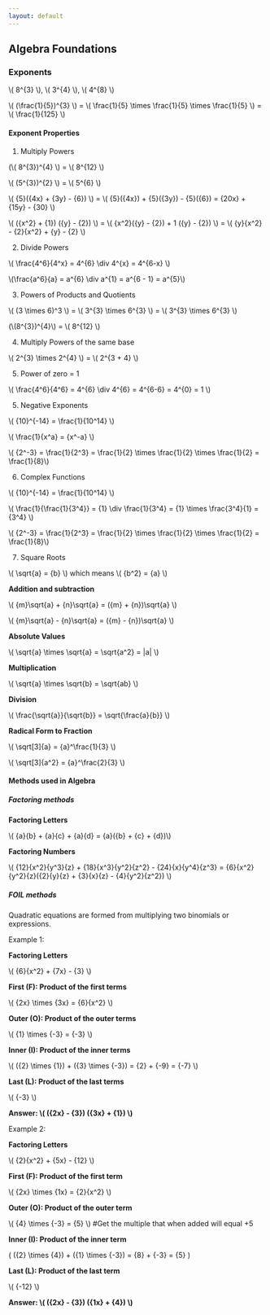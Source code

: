 ```yaml
---
layout: default
---
```


## Algebra Foundations

### Exponents

<div class="math">
<p>
 \( 8^{3} \),  \( 3^{4} \),  \( 4^{8} \)
</p>
 <p>
 \( (\frac{1}{5})^{3} \) = \( \frac{1}{5} \times \frac{1}{5} \times \frac{1}{5} \) = \( \frac{1}{125} \)
</p>
</div>

#### Exponent Properties
1. Multiply Powers

  <div class="math">
  <p>
  (\( 8^{3})^{4} \) = \( 8^{12} \)
  </p>
  <p>
  \( (5^{3})^{2} \) = \( 5^{6} \)
  </p>
  <p>
  \( {5}({4x} + {3y} - {6}) \) = \( {5}({4x}) + {5}({3y}) - {5}({6}) = {20x} + {15y} - {30}  \)
  </p> 
  <p>
  \( ({x^2} + {1}) ({y} - {2}) \) = \( {x^2}({y} - {2}) + 1 ({y} - {2}) \) = \( {y}{x^2} - {2}{x^2} + {y} - {2} \)
  </p>  
  </div>
  
2. Divide Powers

  <div class="math">
  <p>
  \( \frac{4^6}{4^x} = 4^{6} \div 4^{x} = 4^{6-x} \)
  </p>
  <p>
  \(\frac{a^6}{a} = a^{6} \div a^{1} = a^{6 - 1} = a^{5}\)
  </p>
  </div>
  
3. Powers of Products and Quotients

  <div class="math">
  <p>
  \( (3 \times 6)^3 \) = \( 3^{3} \times 6^{3} \) = \( 3^{3} \times 6^{3} \)
  </p>
  <p>
  (\(8^{3})^{4}\) = \( 8^{12} \)
  </p>
  </div>  
  
4. Multiply Powers of the same base

  <div class="math">
  <p>
  \( 2^{3} \times 2^{4} \) = \( 2^{3 + 4} \)
  </p>
  </div>
  
5. Power of zero = 1

  <div class="math">
  <p>
  \( \frac{4^6}{4^6} = 4^{6} \div 4^{6} = 4^{6-6} = 4^{0} = 1 \)
  </p>
  </div>

5. Negative Exponents

  <div class="math">
  <p>
  \( {10}^{-14} = \frac{1}{10^14} \)
  </p>
   <p>
  \( \frac{1}{x^a} = {x^-a} \)
  </p>
  <p>
  \( {2^-3} = \frac{1}{2^3} = \frac{1}{2} \times \frac{1}{2} \times \frac{1}{2} = \frac{1}{8}\)
  </p>
  </div>
  
6. Complex Functions

  <div class="math">
  <p>
  \( {10}^{-14} = \frac{1}{10^14} \)
  </p>
  <p>
  \( \frac{1}{\frac{1}{3^4}} = {1} \div \frac{1}{3^4} = {1} \times \frac{3^4}{1} = {3^4} \)
  </p>
  <p>
  \( {2^-3} = \frac{1}{2^3} = \frac{1}{2} \times \frac{1}{2} \times \frac{1}{2} = \frac{1}{8}\)
  </p>
  </div>
  
7. Square Roots

  <div class="math">
  <p>
  \( \sqrt{a} = {b} \)  which means \( {b^2} = {a} \)
  </p>
  <p> <b>Addition and subtraction</b> </p>
  <p>
  \( {m}\sqrt{a} + {n}\sqrt{a} = ({m} + {n})\sqrt{a} \)
  </p>
  <p>
  \( {m}\sqrt{a} - {n}\sqrt{a} = ({m} - {n})\sqrt{a} \)
  </p> 
  <p> <b>Absolute Values</b> </p>
  <p>
  \( \sqrt{a} \times \sqrt{a} = \sqrt{a^2} = |a| \)
  </p>
  <p> <b>Multiplication</b> </p>
  <p>
  \( \sqrt{a} \times \sqrt{b} = \sqrt{ab} \)
  </p> 
  <p> <b>Division</b> </p>
  <p>
  \( \frac{\sqrt{a}}{\sqrt{b}} = \sqrt{\frac{a}{b}} \)
  </p>  
  <p> <b>Radical Form to Fraction</b> </p>
  <p>
  \( \sqrt[3]{a} = {a}^\frac{1}{3} \)
  </p>   
  <p>
  \( \sqrt[3]{a^2} = {a}^\frac{2}{3} \)
  </p>    
  </div>
  
#### Methods used in Algebra
##### Factoring methods

  <div class="math">
  <p> <b>Factoring Letters</b> </p>
  <p>
  \( {a}{b} + {a}{c} + {a}{d} = {a}({b} + {c} + {d})\)
  </p>
  <p> <b>Factoring Numbers</b> </p>
  <p>
  \( {12}{x^2}{y^3}{z} + {18}{x^3}{y^2}{z^2} - {24}{x}{y^4}{z^3} = {6}{x^2}{y^2}{z}({2}{y}{z} + {3}{x}{z} - {4}{y^2}{z^2}) \)
  </p> 
  </div>  
  
##### FOIL methods
Quadratic equations are formed from multiplying two binomials or expressions.

Example 1:
<div class="math">
<p> <b>Factoring Letters</b> </p>
<p>
  \( {6}{x^2} + {7x} - {3} \)
</p>
<p>
<p> <b>First (F): Product of the first terms</b> </p>
<p>    \( {2x} \times {3x} = {6}{x^2} \)
</p>
<p> <b>Outer (O): Product of the outer terms</b> </p>
<p>   
 \( {1} \times {-3} = {-3} \) 
 </p>  
<p> <b>Inner (I): Product of the inner terms</b> </p>  
 <p>   
  \( ({2} \times {1}) + ({3} \times {-3}) = {2} + {-9} = {-7} \)
  </p>  
<p> <b>Last (L): Product of the last terms</b> </p>
<p>  
 \( {-3} \) 
 </p>  
<p> 
 <b>Answer: \( ({2x} - {3}) ({3x} + {1}) \) </b> 
 </p>
</div>  
  
Example 2:
<div class="math">
<p> <b>Factoring Letters</b> </p>
<p>
  \( {2}{x^2} + {5x} - {12} \)
</p>
<p>
<p> <b>First (F): Product of the first term</b> </p>
   \( {2x} \times {1x} = {2}{x^2} \)
</p>
<p> <b>Outer (O): Product of the outer term</b> </p>
  \( {4} \times {-3} = {5} \)  #Get the multiple that when added will equal +5
  
<p> <b>Inner (I): Product of the inner term</b> </p> 
  
  \( ({2} \times {4}) + ({1} \times {-3}) = {8} + {-3} = {5} \)
  
<p> <b>Last (L): Product of the last term</b> </p>
  \( {-12} \)
  
<p> <b>Answer: \( ({2x} - {3}) ({1x} + {4}) \) </b> </p>
</div>  
